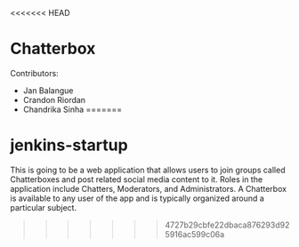 <<<<<<< HEAD
# Chatterbox

Contributors:
* Jan Balangue
* Crandon Riordan
* Chandrika Sinha
=======
# jenkins-startup
This is going to be a web application that allows users to join groups called Chatterboxes 
and post related social media content to it.  Roles in the application include Chatters, 
Moderators, and Administrators. A Chatterbox is available to any user of the app and is 
typically organized around a particular subject.

>>>>>>> 4727b29cbfe22dbaca876293d925916ac599c06a
